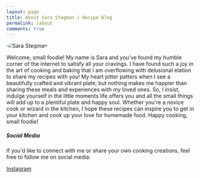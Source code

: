 ```yaml
---
layout: page
title: About Sara Stegman | Recipe Blog
permalink: /about
comments: true
---
```


<div class="row justify-content-between">
  <!-- Left column for image -->
  <div class="col-md-6">
    <p class="mb-5"><img class="shadow-lg" src="{{site.baseurl}}/assets/images/Sara Stegman.png" alt="Sara Stegman" style="border-radius: 50%;" /></p>
  </div>

  <!-- Right column for text -->
  <div class="col-md-6">
    <p> Welcome, small foodie! My name is Sara and you've found my humble corner of the internet to satisfy all your cravings. I have found such a joy in the art of cooking and baking that I am overflowing with delusional elation to share my recipes with you! My heart pitter patters when I see a beautifully crafted and vibrant plate, but nothing makes me happier than sharing these meals and experiences with my loved ones. So, I insist, indulge yourself in the little moments life offers you and all the small things will add up to a plentiful plate and happy soul. Whether you're a novice cook or wizard in the kitchen, I hope these recipes can inspire you to get in your kitchen and cook up your love for homemade food. Happy cooking, small foodie!</p>

  <div class="sticky-top sticky-top-80">
      <h5>Social Media</h5>
      <p>If you'd like to connect with me or share your own cooking creations, feel free to follow me on social media:</p>
      <p>
        <a href="https://www.instagram.com/sarasmallthings/" target="_blank" class="btn btn-outline-dark">
          <i class="fab fa-instagram"></i> Instagram
        </a>
      </p>
    </div>
  </div>
</div>
